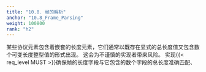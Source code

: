 ```yaml
---
title: "10.8. 帧的解析"
anchor: "10.8_Frame_Parsing"
weight: 100800
rank: "h2"
---
```


某些协议元素包含着嵌套的长度元素，它们通常以既存在显式的总长度值又包含数个可变长度整型值的形式出现。
这会为不谨慎的实现者带来风险。
实现{{< req_level MUST >}}确保帧的长度字段与它包含的数个字段的总长度准确匹配、

